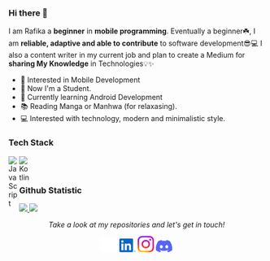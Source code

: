 ### Hi there 👋
I am Rafika a **beginner** in **mobile programming**. Eventually a beginner☘️, I am **reliable, adaptive and able to contribute** to software development😎💻 I also a content writer in my current job and plan to create a Medium for **sharing My Knowledge** in Technologies💡✨

* 🧐   Interested in Mobile Development
* 💼   Now I'm a Student.
* 🌱   Currently learning Android Development
* 📚   Reading Manga or Manhwa (for relaxasing).
* 💻   Interested with technology, modern and minimalistic style.

### Tech Stack
<a href="#"><img align="left" alt="JavaScript" title="JavaScript" width="21px" src="https://upload.wikimedia.org/wikipedia/commons/9/99/Unofficial_JavaScript_logo_2.svg" /></a>
<a href="https://kotlinlang.org/"><img align="left" alt="Kotlin" title="Kotlin" width="21px" src="https://upload.wikimedia.org/wikipedia/commons/7/74/Kotlin_Icon.png" /></a>
  <br>
  <br>
  
### Github Statistic
<p align="left">
<a href="https://github.com/mahesawp45">
  <img height="180em" src="https://github-readme-stats-eight-theta.vercel.app/api?username=rafikaWardah12&show_icons=true&theme=algolia&include_all_commits=true&count_private=true"/>
  <img height="180em" src="https://github-readme-stats-eight-theta.vercel.app/api/top-langs/?username=rafikaWardah12&layout=compact&langs_count=8&theme=algolia"/>
</a>
</p>

<p align="center">
  <i>Take a look at my repositories and let's get in touch!</i>

<p align="center">
<a href= "https://github.com/AryaSuryaaa"><img src='./svg/github-light.svg' width="32px"></a>
<a href= "https://www.linkedin.com/in/aryasuryaa/"><img src='./svg/linkedin.svg' width="32px"></a>
<a href= "https://www.instagram.com/aryasuryaa__/"><img src='./svg/instagram.svg' width="32px"></a>
<a href= "https://discordapp.com/users/553898804978384899"><img src='./svg/discord.svg' width="32px"></a>
</p>


<!--
**rafikaWardah12/rafikaWardah12** is a ✨ _special_ ✨ repository because its `README.md` (this file) appears on your GitHub profile.

Here are some ideas to get you started:

- 🔭 I’m currently working on ...
- 🌱 I’m currently learning ...
- 👯 I’m looking to collaborate on ...
- 🤔 I’m looking for help with ...
- 💬 Ask me about ...
- 📫 How to reach me: ...
- 😄 Pronouns: ...
- ⚡ Fun fact: ...
-->
